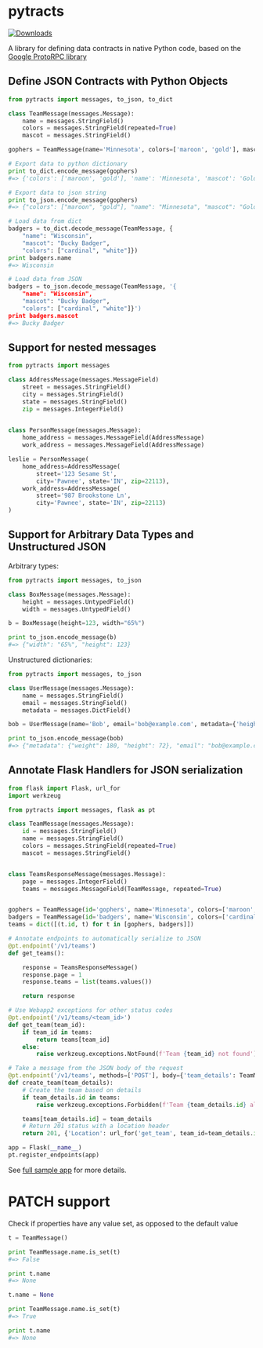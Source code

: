 # pytracts

[![Downloads](https://img.shields.io/pypi/dm/pytracts)](https://pypistats.org/packages/pytracts)

A library for defining data contracts in native Python code, based on the [Google ProtoRPC library](https://code.google.com/p/google-protorpc/)

## Define JSON Contracts with Python Objects
 
```python
from pytracts import messages, to_json, to_dict

class TeamMessage(messages.Message):
    name = messages.StringField()
    colors = messages.StringField(repeated=True)
    mascot = messages.StringField()

gophers = TeamMessage(name='Minnesota', colors=['maroon', 'gold'], mascot='Goldy Gopher')

# Export data to python dictionary
print to_dict.encode_message(gophers)
#=> {'colors': ['maroon', 'gold'], 'name': 'Minnesota', 'mascot': 'Goldy Gopher'}

# Export data to json string
print to_json.encode_message(gophers)
#=> {"colors": ["maroon", "gold"], "name": "Minnesota", "mascot": "Goldy Gopher"}

# Load data from dict
badgers = to_dict.decode_message(TeamMessage, {
    "name": "Wisconsin", 
    "mascot": "Bucky Badger", 
    "colors": ["cardinal", "white"]})
print badgers.name
#=> Wisconsin

# Load data from JSON
badgers = to_json.decode_message(TeamMessage, '{
    "name": "Wisconsin", 
    "mascot": "Bucky Badger", 
    "colors": ["cardinal", "white"]}')
print badgers.mascot
#=> Bucky Badger
```

## Support for nested messages

```python
from pytracts import messages

class AddressMessage(messages.MessageField)
    street = messages.StringField()
    city = messages.StringField()
    state = messages.StringField()
    zip = messages.IntegerField()

    
class PersonMessage(messages.Message):
    home_address = messages.MessageField(AddressMessage)
    work_address = messages.MessageField(AddressMessage)

leslie = PersonMessage(
    home_address=AddressMessage(
        street='123 Sesame St', 
        city='Pawnee', state='IN', zip=22113),
    work_address=AddressMessage(
        street='987 Brookstone Ln', 
        city='Pawnee', state='IN', zip=22113)
)
```

## Support for Arbitrary Data Types and Unstructured JSON

Arbitrary types:

```python
from pytracts import messages, to_json

class BoxMessage(messages.Message):
    height = messages.UntypedField()
    width = messages.UntypedField()

b = BoxMessage(height=123, width="65%")

print to_json.encode_message(b)
#=> {"width": "65%", "height": 123}
```

Unstructured dictionaries:

```python
from pytracts import messages, to_json

class UserMessage(messages.Message):
    name = messages.StringField()
    email = messages.StringField()
    metadata = messages.DictField()

bob = UserMessage(name='Bob', email='bob@example.com', metadata={'height': 72, 'weight': 180})

print to_json.encode_message(bob)
#=> {"metadata": {"weight": 180, "height": 72}, "email": "bob@example.com", "name": "Bob"}
```

## Annotate Flask Handlers for JSON serialization

```python
from flask import Flask, url_for
import werkzeug

from pytracts import messages, flask as pt

class TeamMessage(messages.Message):
    id = messages.StringField()
    name = messages.StringField()
    colors = messages.StringField(repeated=True)
    mascot = messages.StringField()


class TeamsResponseMessage(messages.Message):
    page = messages.IntegerField()
    teams = messages.MessageField(TeamMessage, repeated=True)


gophers = TeamMessage(id='gophers', name='Minnesota', colors=['maroon', 'gold'], mascot='Goldy Gopher')
badgers = TeamMessage(id='badgers', name='Wisconsin', colors=['cardinal', 'gold'], mascot='Bucky Badger')
teams = dict([(t.id, t) for t in [gophers, badgers]])

# Annotate endpoints to automatically serialize to JSON
@pt.endpoint('/v1/teams')
def get_teams():

    response = TeamsResponseMessage()
    response.page = 1
    response.teams = list(teams.values())

    return response

# Use Webapp2 exceptions for other status codes
@pt.endpoint('/v1/teams/<team_id>')
def get_team(team_id):
    if team_id in teams:
        return teams[team_id]
    else:
        raise werkzeug.exceptions.NotFound(f'Team {team_id} not found')

# Take a message from the JSON body of the request
@pt.endpoint('/v1/teams', methods=['POST'], body={'team_details': TeamMessage})
def create_team(team_details):
    # Create the team based on details
    if team_details.id in teams:
        raise werkzeug.exceptions.Forbidden(f'Team {team_details.id} already exists')

    teams[team_details.id] = team_details
    # Return 201 status with a location header
    return 201, {'Location': url_for('get_team', team_id=team_details.id)}

app = Flask(__name__)
pt.register_endpoints(app)
```

See [full sample app](./samples/flask/README.md) for more details.

# PATCH support

Check if properties have any value set, as opposed to the default value

```python
t = TeamMessage()

print TeamMessage.name.is_set(t)
#=> False

print t.name
#=> None

t.name = None

print TeamMessage.name.is_set(t)
#=> True

print t.name
#=> None
```